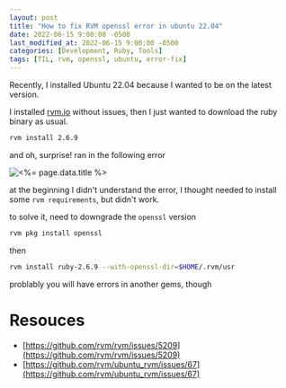 ```yaml
---
layout: post
title: "How to fix RVM openssl error in ubuntu 22.04"
date: 2022-06-15 9:00:00 -0500
last_modified_at: 2022-06-15 9:00:00 -0500
categories: [Development, Ruby, Tools]
tags: [TIL, rvm, openssl, ubuntu, error-fix]
---
```


Recently, I installed Ubuntu 22.04 because I wanted to be on the latest version.

I installed [rvm.io](https://rvm.io/) without issues,
then I just wanted to download the ruby binary as usual.

```bash
rvm install 2.6.9
```

and oh, surprise! ran in the following error

![<%= page.data.title %>](https://res.cloudinary.com/juanvqz/image/upload/v1655678572/blog/2022-06-15/download-ruby-error_mhgvj0.png#center)

at the beginning I didn't understand the error,
I thought needed to install some `rvm requirements`, but didn't work.

to solve it, need to downgrade the `openssl` version

```bash
rvm pkg install openssl
```

then

```bash
rvm install ruby-2.6.9 --with-openssl-dir=$HOME/.rvm/usr
```

problably you will have errors in another gems, though

# Resouces

- [https://github.com/rvm/rvm/issues/5209](https://github.com/rvm/rvm/issues/5209)
- [https://github.com/rvm/ubuntu_rvm/issues/67](https://github.com/rvm/ubuntu_rvm/issues/67)
